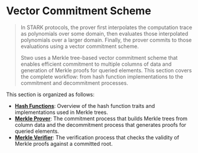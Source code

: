# Vector Commitment Scheme

> In STARK protocols, the prover first interpolates the computation trace as polynomials over some domain, then evaluates those interpolated polynomials over a larger domain. Finally, the prover commits to those evaluations using a vector commitment scheme.
>
> Stwo uses a Merkle tree-based vector commitment scheme that enables efficient commitment to multiple columns of data and generation of Merkle proofs for queried elements. This section covers the complete workflow: from hash function implementations to the commitment and decommitment processes.

This section is organized as follows:

- **[Hash Functions](./hash_functions.md)**: Overview of the hash function traits and implementations used in Merkle trees.
- **[Merkle Prover](./merkle_prover.md)**: The commitment process that builds Merkle trees from column data and the decommitment process that generates proofs for queried elements.
- **[Merkle Verifier](./merkle_verifier.md)**: The verification process that checks the validity of Merkle proofs against a committed root.
